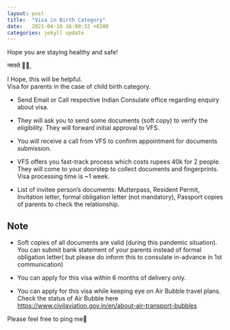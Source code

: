 ```yaml
---
layout: post
title:  "Visa in Birth Category"
date:   2021-04-16 16:00:32 +0200
categories: jekyll update
---
```

Hope you are staying healthy and safe!  

नमस्ते 🙏🏻, 

I Hope, this will be helpful.  
Visa for parents in the case of child birth category.

* Send Email or Call respective Indian Consulate office regarding enquiry about visa.

* They will ask you to send some documents (soft copy) to verify the eligibility. They will forward initial approval to VFS. 

* You will receive a call from VFS to confirm appointment for documents submission.

* VFS offers you fast-track process which costs rupees 40k for 2 people. They will come to your doorstep to collect documents and fingerprints. Visa processing time is ~1 week. 

* List of invitee person’s documents: Mutterpass, Resident Permit, Invitation letter, formal obligation letter (not mandatory), Passport copies of parents to check the relationship.

## Note 
* Soft copies of all documents are valid (during this pandemic situation). You can submit bank statement of your parents instead of formal obligation letter( but please do inform this to consulate in-advance in 1st communication)

* You can apply for this visa within 6 months of delivery only.
  
* You can apply for this visa while keeping eye on Air Bubble travel plans. Check the status of Air Bubble here https://www.civilaviation.gov.in/en/about-air-transport-bubbles 

Please feel free to ping me🙏

